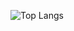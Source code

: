 ![Top Langs](https://github-readme-stats.vercel.app/api/top-langs/?username=starcblack&layout=compact)
